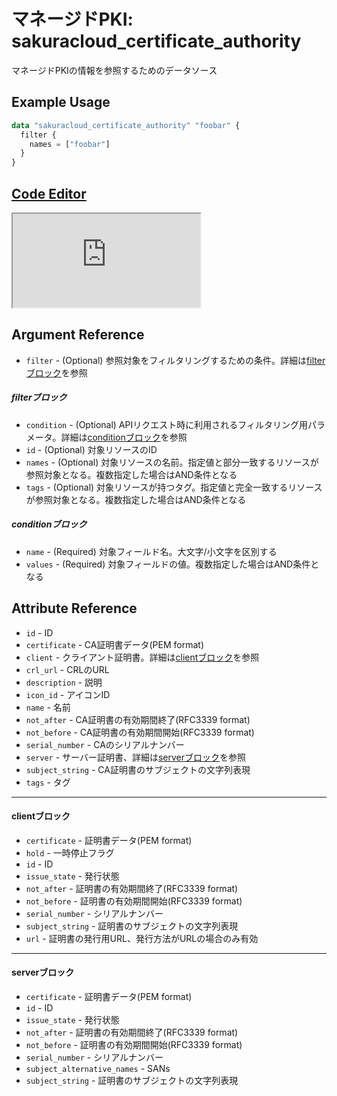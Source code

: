 # マネージドPKI: sakuracloud_certificate_authority

マネージドPKIの情報を参照するためのデータソース

## Example Usage

```tf
data "sakuracloud_certificate_authority" "foobar" {
  filter {
    names = ["foobar"]
  }
}
```

<div class="editor">

<h2><a href="https://zouen-alpha.usacloud.jp/#data/certificate_authority" target="_blank" rel="noopener noreferrer">Code Editor</a></h2>

<iframe src="https://zouen-alpha.usacloud.jp/#data/certificate_authority"></iframe>

</div>

## Argument Reference

* `filter` - (Optional) 参照対象をフィルタリングするための条件。詳細は[filterブロック](#filter)を参照

##### filterブロック

* `condition` - (Optional) APIリクエスト時に利用されるフィルタリング用パラメータ。詳細は[conditionブロック](#condition)を参照
* `id` - (Optional) 対象リソースのID
* `names` - (Optional) 対象リソースの名前。指定値と部分一致するリソースが参照対象となる。複数指定した場合はAND条件となる
* `tags` - (Optional) 対象リソースが持つタグ。指定値と完全一致するリソースが参照対象となる。複数指定した場合はAND条件となる

##### conditionブロック

* `name` - (Required) 対象フィールド名。大文字/小文字を区別する
* `values` - (Required) 対象フィールドの値。複数指定した場合はAND条件となる


## Attribute Reference

* `id` - ID
* `certificate` - CA証明書データ(PEM format)
* `client` - クライアント証明書。詳細は[clientブロック](#client)を参照
* `crl_url` - CRLのURL
* `description` - 説明
* `icon_id` - アイコンID
* `name` - 名前
* `not_after` - CA証明書の有効期間終了(RFC3339 format)
* `not_before` - CA証明書の有効期間開始(RFC3339 format)
* `serial_number` - CAのシリアルナンバー
* `server` - サーバー証明書、詳細は[serverブロック](#server)を参照
* `subject_string` - CA証明書のサブジェクトの文字列表現
* `tags` - タグ


---

#### clientブロック

* `certificate` - 証明書データ(PEM format)
* `hold` - 一時停止フラグ
* `id` - ID
* `issue_state` - 発行状態
* `not_after` - 証明書の有効期間終了(RFC3339 format)
* `not_before` - 証明書の有効期間開始(RFC3339 format)
* `serial_number` - シリアルナンバー
* `subject_string` - 証明書のサブジェクトの文字列表現
* `url` - 証明書の発行用URL、発行方法がURLの場合のみ有効

---

#### serverブロック

* `certificate` - 証明書データ(PEM format)
* `id` - ID
* `issue_state` - 発行状態
* `not_after` - 証明書の有効期間終了(RFC3339 format)
* `not_before` - 証明書の有効期間開始(RFC3339 format)
* `serial_number` - シリアルナンバー
* `subject_alternative_names` - SANs
* `subject_string` - 証明書のサブジェクトの文字列表現


